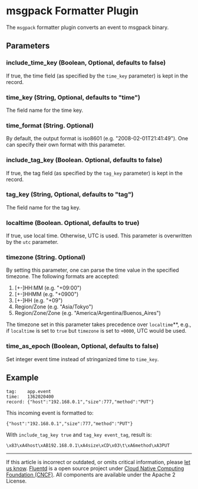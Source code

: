 # msgpack Formatter Plugin

The `msgpack` formatter plugin converts an event to msgpack binary.


## Parameters

### include\_time\_key (Boolean, Optional, defaults to false)

If true, the time field (as specified by the `time_key` parameter) is
kept in the record.

### time\_key (String, Optional, defaults to "time")

The field name for the time key.

### time\_format (String. Optional)

By default, the output format is iso8601 (e.g. "2008-02-01T21:41:49").
One can specify their own format with this parameter.

### include\_tag\_key (Boolean. Optional, defaults to false)

If true, the tag field (as specified by the `tag_key` parameter) is kept
in the record.

### tag\_key (String, Optional, defaults to "tag")

The field name for the tag key.

### localtime (Boolean. Optional, defaults to true)

If true, use local time. Otherwise, UTC is used. This parameter is
overwritten by the `utc` parameter.

### timezone (String. Optional)

By setting this parameter, one can parse the time value in the specified
timezone. The following formats are accepted:

1.  \[+-\]HH:MM (e.g. "+09:00")
2.  \[+-\]HHMM (e.g. "+0900")
3.  \[+-\]HH (e.g. "+09")
4.  Region/Zone (e.g. "Asia/Tokyo")
5.  Region/Zone/Zone (e.g. "America/Argentina/Buenos\_Aires")

The timezone set in this parameter takes precedence over
`localtime`\*\*, e.g., if `localtime` is set to `true` but `timezone` is
set to `+0000`, UTC would be used.

### time\_as\_epoch (Boolean, Optional, defaults to false)

Set integer event time instead of stringanized time to `time_key`.

## Example

``` {.CodeRay}
tag:    app.event
time:   1362020400
record: {"host":"192.168.0.1","size":777,"method":"PUT"}
```

This incoming event is formatted to:

``` {.CodeRay}
{"host":"192.168.0.1","size":777,"method":"PUT"}
```

With `include_tag_key true` and `tag_key event_tag`, result is:

``` {.CodeRay}
\x83\xA4host\xAB192.168.0.1\xA4size\xCD\x03\t\xA6method\xA3PUT
```


------------------------------------------------------------------------

If this article is incorrect or outdated, or omits critical information,
please [let us know](https://github.com/fluent/fluentd-docs/issues?state=open).
[Fluentd](http://www.fluentd.org/) is a open source project under [Cloud Native Computing Foundation (CNCF)](https://cncf.io/). All components
are available under the Apache 2 License.
